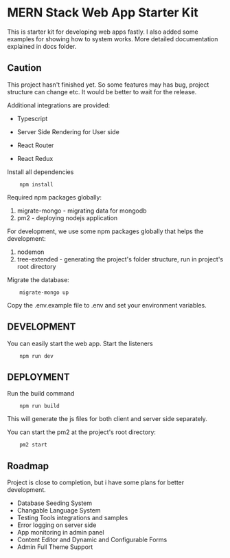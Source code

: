 # MERN Stack Web App Starter Kit

This is starter kit for developing web apps fastly. I also added some examples for showing how to system works. More detailed documentation explained in docs folder. 

## Caution

This project hasn't finished yet. So some features may has bug, project structure can change etc. It would be better to wait for the release.

Additional integrations are provided:

* Typescript

* Server Side Rendering for User side

* React Router

* React Redux

Install all dependencies

```shellscript
    npm install  
```

Required npm packages globally:

1. migrate-mongo - migrating data for mongodb
2. pm2 - deploying nodejs application

For development, we use some npm packages globally that helps the development:

1. nodemon
2. tree-extended - generating the project's folder structure, run in project's root directory

Migrate the database:

```shellscript
    migrate-mongo up
```

Copy the .env.example file to .env and set your environment variables.

## DEVELOPMENT

You can easily start the web app. Start the listeners

```shellscript
    npm run dev  
```

## DEPLOYMENT

Run the build command

```shellscript
    npm run build
```

This will generate the js files for both client and server side separately.

You can start the pm2 at the project's root directory:

```shellscript
    pm2 start
```

## Roadmap

Project is close to completion, but i have some plans for better development.

* Database Seeding System
* Changable Language System
* Testing Tools integrations and samples
* Error logging on server side
* App monitoring in admin panel
* Content Editor and Dynamic and Configurable Forms
* Admin Full Theme Support

